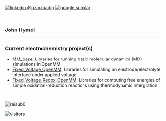<div align="left"> 
  <p><a href="https://www.linkedin.com/in/john-hymel-4a2137191/"><img alt="linkedin @pzarabadip" align="center" src="https://img.shields.io/badge/LinkedIn-PZARABADIP-blue?logo=linkedin&style=plastic" /></a>
    <a href="https://scholar.google.com/citations?hl=en&user=v5HhVP0AAAAJ"><img alt="google scholar" align="center" src="https://img.shields.io/badge/Google_Scholar-PZARABADIP-blue?logo=google-scholare&style=plastic" /></a>
    </p> 
</div>

<br/>

### John Hymel

---

### Current electrochemistry project(s)
* [MM_base](https://github.com/jhymel/MM_base/): Libraries for running basic molecular dynamics (MD) simulations in OpenMM
* [Fixed_Voltage_OpenMM](https://github.com/jhymel/Fixed_Voltage_OpenMM): Libraries for simulating an electrode/electrolyte interface under applied voltage
* [Fixed_Voltage_Redox_OpenMM](https://github.com/jhymel/Fixed_Voltage_Redox_OpenMM): Libraries for computing free energies of simple oxidation-reduction reactions using thermodynamic intergration

<br/>
<p align="left">
  <img src="https://github-readme-stats.vercel.app/api?username=pzarabadip&show_icons=true&count_private=true&hide_border=true&custom_title=My Github Stats " alt="reisub0" /> </p>
  



![visitors](https://visitor-badge.glitch.me/badge?page_id=pzarabadip.pzarabadip) 
